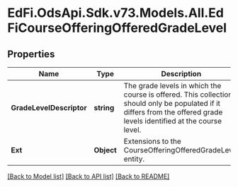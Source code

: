 # EdFi.OdsApi.Sdk.v73.Models.All.EdFiCourseOfferingOfferedGradeLevel

## Properties

Name | Type | Description | Notes
------------ | ------------- | ------------- | -------------
**GradeLevelDescriptor** | **string** | The grade levels in which the course is offered. This collection should only be populated if it differs from the offered grade levels identified at the course level. | 
**Ext** | **Object** | Extensions to the CourseOfferingOfferedGradeLevel entity. | [optional] 

[[Back to Model list]](../../README.md#documentation-for-models) [[Back to API list]](../../README.md#documentation-for-api-endpoints) [[Back to README]](../../README.md)

